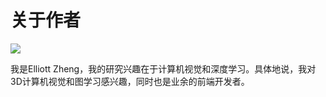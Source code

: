 # 关于作者
![](https://s1.ax2x.com/2018/05/16/xbvIe.jpg)


我是Elliott Zheng，我的研究兴趣在于计算机视觉和深度学习。具体地说，我对3D计算机视觉和图学习感兴趣，同时也是业余的前端开发者。

